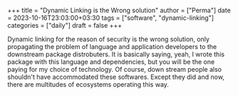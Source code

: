 +++
title = "Dynamic Linking is the Wrong solution"
author = ["Perma"]
date = 2023-10-16T23:03:00+03:30
tags = ["software", "dynamic-linking"]
categories = ["daily"]
draft = false
+++

Dynamic linking for the reason of security is the wrong solution, only propagating the problem of language and application developers to the downstream package distrobuters.
It is basically saying, yeah, I wrote this package with this language and dependencies, but you will be the one paying for my choice of technology.
Of course, down stream people also shouldn't have accommodated these softwares. Except they did and now, there are multitudes of ecosystems operating this way.
